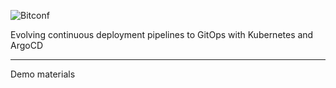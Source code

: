 ![Bitconf](https://bitconf.pl/wp-content/uploads/2022/04/cropped-logos-e1649228612284.png)

Evolving continuous deployment pipelines
to GitOps with Kubernetes and ArgoCD

---

Demo materials